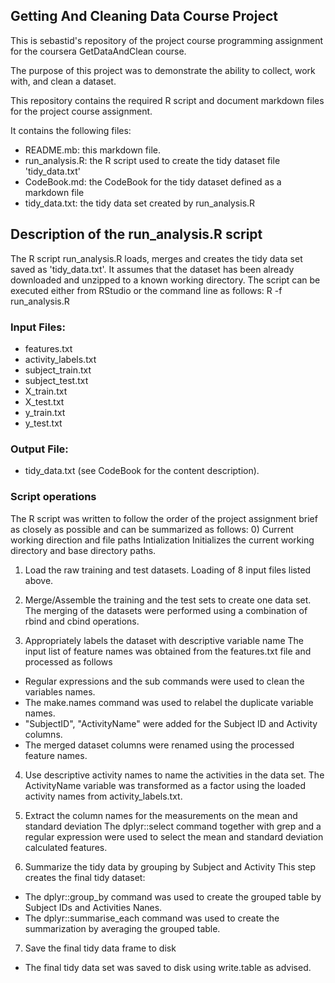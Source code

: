 ## Getting And Cleaning Data Course Project
This is sebastid's repository of the project course programming assignment for the coursera GetDataAndClean course.

The purpose of this project was to demonstrate the ability to collect, work with, and clean a dataset.

This repository contains the required R script and document markdown files for the project course assignment.

It contains the following files:
* README.mb: this markdown file.
* run_analysis.R: the R script used to create the tidy dataset file 'tidy_data.txt'
* CodeBook.md: the CodeBook for the tidy dataset defined as a markdown file
* tidy_data.txt: the tidy data set created by run_analysis.R

## Description of the run_analysis.R script
The R script run_analysis.R loads, merges and creates the tidy data set saved as 'tidy_data.txt'.
It assumes that the dataset has been already downloaded and unzipped to a known working directory.
The script can be executed either from RStudio or the command line as follows:
R -f run_analysis.R

### Input Files: 
- features.txt
- activity_labels.txt
- subject_train.txt
- subject_test.txt
- X_train.txt
- X_test.txt
- y_train.txt
- y_test.txt

### Output File:
- tidy_data.txt (see CodeBook for the content description).

### Script operations
The R script was written to follow the order of the project assignment brief as closely as possible and can be summarized as follows:
0) Current working direction and file paths Intialization 
Initializes the current working directory and base directory paths.

1) Load the raw training and test datasets.
Loading of 8 input files listed above.

2) Merge/Assemble the training and the test sets to create one data set.
The merging of the datasets were performed using a combination of rbind and cbind operations.

3) Appropriately labels the dataset with descriptive variable name
The input list of feature names was obtained from the features.txt file and processed as follows
- Regular expressions and the sub commands were used to clean the variables names.
- The make.names command was used to relabel the duplicate variable names.
- "SubjectID", "ActivityName" were added for the Subject ID  and Activity columns.
- The merged dataset columns were renamed using the processed feature names.

4) Use descriptive activity names to name the activities in the data set.
The ActivityName variable was transformed as a factor using the loaded activity names from activity_labels.txt.

5) Extract the column names for the measurements on the mean and standard deviation 
The dplyr::select command together with grep and a regular expression were used to select the mean and standard deviation calculated features.

6) Summarize the tidy data by grouping by Subject and Activity
This step creates the final tidy dataset:
- The dplyr::group_by command was used to create the grouped table by Subject IDs and Activities Nanes.
- The dplyr::summarise_each command was used to create the summarization  by averaging the grouped table.

7) Save the final tidy data frame to disk
- The final tidy data set was saved to disk using write.table as advised.

